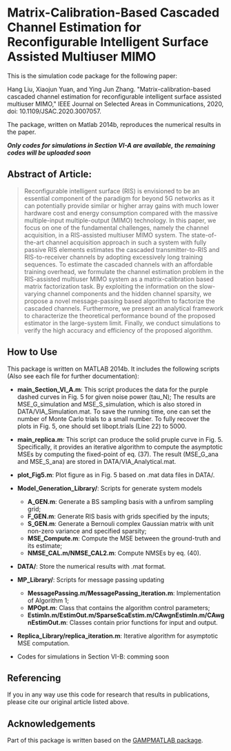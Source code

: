 # Matrix-Calibration-Based Cascaded Channel Estimation for Reconfigurable Intelligent Surface Assisted Multiuser MIMO

This is the simulation code package for the following paper:

Hang Liu, Xiaojun Yuan, and Ying Jun Zhang. "Matrix-calibration-based cascaded channel estimation
for reconfigurable intelligent surface assisted multiuser MIMO," IEEE Journal on Selected Areas in Communications, 2020, doi: 10.1109/JSAC.2020.3007057.

The package, written on Matlab 2014b, reproduces the numerical results in the paper.

___Only codes for simulations in Section VI-A are available, the remaining codes will be uploaded soon___

## Abstract of Article:

> Reconfigurable intelligent surface (RIS) is envisioned to be an essential component of the paradigm for beyond 5G networks as it can potentially provide similar or higher  array gains with much lower hardware cost and energy consumption compared with the massive multiple-input multiple-output (MIMO) technology. In this paper, we focus on one of the fundamental challenges, namely the channel acquisition, in a RIS-assisted multiuser MIMO system. The state-of-the-art channel acquisition approach in such a system with fully passive RIS elements estimates the cascaded transmitter-to-RIS and RIS-to-receiver channels by adopting excessively long training sequences. To estimate the cascaded channels with an affordable training overhead, we formulate the channel estimation problem in the RIS-assisted multiuser MIMO system as a matrix-calibration based matrix factorization task.  By exploiting the information on the slow-varying channel components and the hidden channel sparsity, we propose a novel message-passing based algorithm to factorize the cascaded channels.  Furthermore, we present an analytical framework to characterize the theoretical performance bound of the proposed estimator in the large-system limit. Finally, we conduct simulations to verify the high accuracy and efficiency of the proposed algorithm.

## How to Use
This package is written on MATLAB 2014b. It includes the following scripts (Also see each file for further documentation):

* __main_Section_VI_A.m__:
This script produces the data for the purple dashed curves in Fig. 5 for given noise power (tau_N); The results are MSE_G_simulation and MSE_S_simulation, which is also stored in DATA/VIA_Simulation.mat. To save the running time, one can set the number of Monte Carlo trials to a small number. To fully recover the plots in Fig. 5, one should set libopt.trials (Line 22) to 5000.

* __main_replica.m__:
This script can produce the solid pruple curve in Fig. 5. Specifically, it provides an iterative algorithm to compute the asymptotic MSEs by computing the fixed-point of eq. (37). The result (MSE_G_ana and MSE_S_ana) are stored in DATA/VIA_Analytical.mat.

* __plot_Fig5.m__: Plot figure as in Fig. 5 based on .mat data files in DATA/.


* __Model_Generation_Library/__: Scripts for generate system models
  * __A_GEN.m__: Generate a BS sampling basis with a unfirom sampling grid;
  * __F_GEN.m__: Generate RIS basis with grids specified by the inputs;
  * __S_GEN.m__: Generate a Bernouli complex Gaussian matrix with unit non-zero variance and specified sparsity;
  * __MSE_Compute.m__: Compute the MSE between the ground-truth and its estimate;
  * __NMSE_CAL.m/NMSE_CAL2.m__: Compute NMSEs by eq. (40).
  
* __DATA/__: Store the numerical results with .mat format.
  
* __MP_Library/__: Scripts for message passing updating
  * __MessagePassing.m/MessagePassing_iteration.m__: Implementation of Algorithm 1;
  * __MPOpt.m__: Class that contains the algorithm control parameters;
  * __EstimIn.m/EstimOut.m/SparseScaEstim.m/CAwgnEstimIn.m/CAwgnEstimOut.m__: Classes contain prior functions for input and output.

* __Replica_Library/replica_iteration.m__: Iterative algorithm for asymptotic MSE computation.


* Codes for simulations in Section VI-B: comming soon
## Referencing

If you in any way use this code for research that results in publications, please cite our original article listed above.

## Acknowledgements

Part of this package is written based on the [GAMPMATLAB package](https://sourceforge.net/projects/gampmatlab/).
